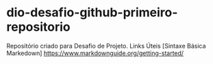 # dio-desafio-github-primeiro-repositorio
Repositório criado para Desafio de Projeto.
Links Úteis
[Sintaxe Básica Markedown] https://www.markdownguide.org/getting-started/
